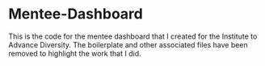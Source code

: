 # Mentee-Dashboard
This is the code for the mentee dashboard that I created for the Institute to Advance Diversity. The boilerplate and other associated files have been removed to highlight the work that I did.
